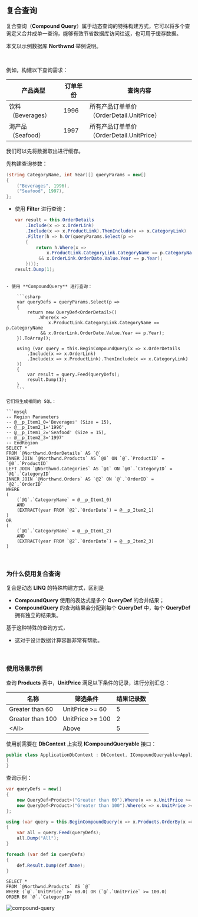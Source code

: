 ## 复合查询

复合查询（**Compound Query**）属于动态查询的特殊构建方式，它可以将多个查询定义合并成单一查询，能够有效节省数据库访问往返，也可用于缓存数据。

本文以示例数据库 **Northwnd** 举例说明。

<br/>

例如，构建以下查询需求：

| 产品类型          | 订单年份 | 查询内容                                  |
| ----------------- | -------- | ----------------------------------------- |
| 饮料（Beverages） | 1996     | 所有产品订单单价（OrderDetail.UnitPrice） |
| 海产品（Seafood） | 1997     | 所有产品订单单价（OrderDetail.UnitPrice） |

我们可以先将数据取出进行缓存。

先构建查询参数：

```csharp
(string CategoryName, int Year)[] queryParams = new[]
{
    ("Beverages", 1996),
    ("Seafood", 1997),
};
```

- 使用 **Filter** 进行查询：
  

    ```csharp
    var result = this.OrderDetails
        .Include(x => x.OrderLink)
        .Include(x => x.ProductLink).ThenInclude(x => x.CategoryLink)
        .Filter(h => h.Or(queryParams.Select(p =>
        {
            return h.Where(x => 
                x.ProductLink.CategoryLink.CategoryName == p.CategoryName 
             && x.OrderLink.OrderDate.Value.Year == p.Year);
        })));
    result.Dump(1);
```
  
- 使用 **CompoundQuery** 进行查询：

    ```csharp
    var queryDefs = queryParams.Select(p =>
    {
        return new QueryDef<OrderDetail>()
            .Where(x =>
    			x.ProductLink.CategoryLink.CategoryName == p.CategoryName
    		 && x.OrderLink.OrderDate.Value.Year == p.Year);
    }).ToArray();
    
    using (var query = this.BeginCompoundQuery(x => x.OrderDetails
        .Include(x => x.OrderLink)
        .Include(x => x.ProductLink).ThenInclude(x => x.CategoryLink)
    ))
    {
        var result = query.Feed(queryDefs);
    	result.Dump(1);
    }
    ```

它们将生成相同的 SQL：

```mysql
-- Region Parameters
-- @__p_Item1_0='Beverages' (Size = 15), 
-- @__p_Item2_1='1996', 
-- @__p_Item1_2='Seafood' (Size = 15), 
-- @__p_Item2_3='1997'
-- EndRegion
SELECT *
FROM `@Northwnd.OrderDetails` AS `@`
INNER JOIN `@Northwnd.Products` AS `@0` ON `@`.`ProductID` = `@0`.`ProductID`
LEFT JOIN `@Northwnd.Categories` AS `@1` ON `@0`.`CategoryID` = `@1`.`CategoryID`
INNER JOIN `@Northwnd.Orders` AS `@2` ON `@`.`OrderID` = `@2`.`OrderID`
WHERE 
(
    (`@1`.`CategoryName` = @__p_Item1_0) 
    AND 
    (EXTRACT(year FROM `@2`.`OrderDate`) = @__p_Item2_1)
) 
OR 
(
    (`@1`.`CategoryName` = @__p_Item1_2) 
    AND 
    (EXTRACT(year FROM `@2`.`OrderDate`) = @__p_Item2_3)
)
```

<br/>

### 为什么使用复合查询

复合是动态 **LINQ** 的特殊构建方式，区别是

- **CompoundQuery** 使用的表达式是多个 **QueryDef** 的合并结果；
- **CompoundQuery** 的查询结果会分配到每个 **QueryDef** 中，每个 **QueryDef** 拥有独立的结果集。

基于这种特殊的查询方式，

- 这对于设计数据计算容器非常有帮助。

<br/>

### 使用场景示例

查询 **Products** 表中，**UnitPrice** 满足以下条件的记录，进行分别汇总：

| 名称             | 筛选条件         | 结果记录数 |
| ---------------- | ---------------- | ---------- |
| Greater than 60  | UnitPrice >= 60  | 5          |
| Greater than 100 | UnitPrice >= 100 | 2          |
| \<All\>          | Above            | 5          |

使用前需要在 **DbContext** 上实现 **ICompoundQueryable** 接口：

```csharp
public class ApplicationDbContext : DbContext, ICompoundQueryable<ApplicationDbContext>
{    
}
```

查询示例：

```csharp
var queryDefs = new[]
{
    new QueryDef<Product>("Greater than 60").Where(x => x.UnitPrice >= 60),
    new QueryDef<Product>("Greater than 100").Where(x => x.UnitPrice >= 100),
};

using (var query = this.BeginCompoundQuery(x => x.Products.OrderBy(x => x.CategoryID)))
{
    var all = query.Feed(queryDefs);
    all.Dump("All");
}

foreach (var def in queryDefs)
{
    def.Result.Dump(def.Name);
}
```

```mysql
SELECT *
FROM `@Northwnd.Products` AS `@`
WHERE (`@`.`UnitPrice` >= 60.0) OR (`@`.`UnitPrice` >= 100.0)
ORDER BY `@`.`CategoryID`
```

![compound-query](https://github.com/zmjack/LinqSharp/blob/master/docs/images/compound-query.png?raw=true)

<br/>


